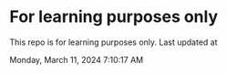 # For learning purposes only
This repo is for learning purposes only.
Last updated at

Monday, March 11, 2024 7:10:17 AM

